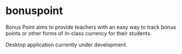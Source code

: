 # bonuspoint
Bonus Point aims to provide teachers with an easy way to track bonus points or other forms of in-class currency for their students.

Desktop application currently under development. 
